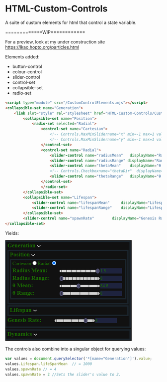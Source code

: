 # HTML-Custom-Controls
A suite of custom elements for html that control a state variable.

=============WIP============


For a preview, look at my under construction site https://lkao.hopto.org/particles.html

Elements added:
* button-control
* colour-control
* slider-control
* control-set
* collapsible-set
* radio-set


```html
<script type="module" src="/CustomControlElements.mjs"></script>
<collapsible-set name="Generation">
	<link slot="style" rel="stylesheet" href="HTML-Custom-Controls/CustomControlElements.css" type="text/css"> <!-- Optional styling -->
		<collapsible-set name="Position">
			<radio-set selected="Radial">
				<control-set name="Cartesian">
					<!-- Controls.MaxMinSlidername="x" min=-1 max=1 value=-0.5 0.5 step=0.1 split=1 	tickInterval=0.1  -->
					<!-- Controls.MaxMinSlidername="y" min=-1 max=1 value=-0.5 0.5 step=0.1 split=1 	tickInterval=0.1 -->
				</control-set>
				<control-set name="Radial">
					<slider-control name="radiusMean" 	displayName="Radius Mean"	 min=0 	max=1.5 value=1.5 	step=0.1 	tickInterval=0.2 	title="Average distance between newly spawned particle and the origin."></slider-control>
					<slider-control name="radiusRange" displayName="Radius Range"	 min=0 	max=1 	value=0 	step=0.1 	tickInterval=0.1></slider-control>
					<slider-control name="thetaMean" 	displayName="θ Mean"		 min=0 	max=180 value=84.6 	step=1 	tickInterval=45 	title="Average angle between each newly spawned particle in degrees."></slider-control>
					<!-- Controls.Checkboxname="thetaDir"  displayName="direction"  value=true  -->
					<slider-control name="thetaRange" 	displayName="θ Range"		 min=0 	max=90 	value=0 	step=1 	tickInterval=22.5></slider-control>
				</control-set>
				</radio-set>
		</collapsible-set>
		<collapsible-set name="Lifespan">
			<slider-control name="lifespanMean" 	displayName="Lifespan frames" min=0 	max=1000 	value=1000 	step=20 tickInterval=100 	title="Average number of frames the particles will live for."></slider-control>
			<slider-control name="lifespanRange" 	displayName="Lifespan Range"	 min=0 	max=100 	value=0 	step=1 	tickInterval=10></slider-control>
		</collapsible-set>
		<slider-control name="spawnRate" 		displayName="Genesis Rate"	 min=0 	max=5 	value=4 	step=0.1 	tickInterval=1 	title="Rate at which particles are initaly generated.\nChanges have no affect once all particles are spawned in."></slider-control>
</collapsible-set>
```

Yields:

![Preview](/CodePreview.png)



The controls also combine into a singular object for querying values:

```js
var values = document.querySelector('*[name="Generation"]').value;
values.Lifespan.lifeSpanMean  // = 1000
values.spawnRate // = 4
values.spawnRate = 2 //Sets the slider's value to 2.
